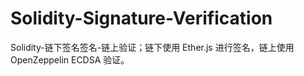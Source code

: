 # Solidity-Signature-Verification
Solidity-链下签名签名-链上验证；链下使用 Ether.js 进行签名，链上使用 
OpenZeppelin ECDSA 验证。